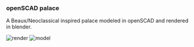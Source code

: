 ### openSCAD palace

A Beaux/Neoclassical inspired palace modeled in openSCAD and rendered in blender.

![render]("https://raw.githubusercontent.com/ChooseImage/CompForm22/main/W13/cat-f.png")
![model]("https://raw.githubusercontent.com/ChooseImage/CompForm22/main/W13/cat-2.png")